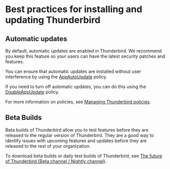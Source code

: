 # Best practices for installing and updating Thunderbird

## Automatic updates <a id="w_configuration-options"></a>

By default, automatic updates are enabled in Thunderbird. We recommend you keep this feature so your users can have the latest security patches and features.  
  
You can ensure that automatic updates are installed without user interference by using the [AppAutoUpdate](https://github.com/mozilla/policy-templates#appautoupdate) policy.

If you need to turn off automatic updates, you can do this using the [DisableAppUpdate](https://github.com/thunderbird/policy-templates/blob/master/README.md#disableappupdate) policy.

For more information on policies, see [Managing Thunderbird policies](../manage-updates-policies-and-customization/managing-thunderbird-policies/).

## Beta Builds <a id="w_beta-builds"></a>

Beta builds of Thunderbird allow you to test features before they are released to the regular version of Thunderbird. They are a good way to identify issues with upcoming features and updates before they are released to the rest of your organization.

To download beta builds or daily test builds of Thunderbird, see [The future of Thunderbird \(Beta channel / Nightly channel\)](https://www.thunderbird.net/#channel).




